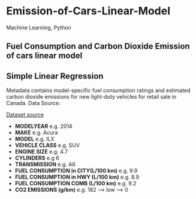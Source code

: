 # Emission-of-Cars-Linear-Model
Machine Learning, Python

## Fuel Consumption and Carbon Dioxide Emission of cars linear model
## Simple Linear Regression

Metadata
contains model-specific fuel consumption ratings and estimated carbon dioxide emissions for new light-duty vehicles for retail sale in Canada.
Data Source:

[Dataset source](http://open.canada.ca/data/en/dataset/98f1a129-f628-4ce4-b24d-6f16bf24dd64)


- **MODELYEAR** e.g. 2014
- **MAKE** e.g. Acura
- **MODEL** e.g. ILX
- **VEHICLE CLASS** e.g. SUV
- **ENGINE SIZE** e.g. 4.7
- **CYLINDERS** e.g 6
- **TRANSMISSION** e.g. A6
- **FUEL CONSUMPTION in CITY(L/100 km)** e.g. 9.9
- **FUEL CONSUMPTION in HWY (L/100 km)** e.g. 8.9
- **FUEL CONSUMPTION COMB (L/100 km)** e.g. 9.2
- **CO2 EMISSIONS (g/km)** e.g. 182   --> low --> 0
